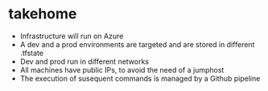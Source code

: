 # takehome

- Infrastructure will run on Azure
- A dev and a prod environments are targeted and are stored in different .tfstate
- Dev and prod run in different networks
- All machines have public IPs, to avoid the need of a jumphost
- The execution of susequent commands is managed by a Github pipeline